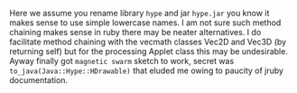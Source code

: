 Here we assume you rename library `hype` and jar `hype.jar` you know it makes sense to use simple lowercase names. I am not sure such method chaining makes sense in ruby there may be neater alternatives. I do facilitate method chaining with the vecmath classes Vec2D and Vec3D (by returning self) but for the processing Applet class this may be undesirable. Ayway finally got `magnetic swarm` sketch to work, secret was `to_java(Java::Hype::HDrawable)` that eluded me owing to paucity of jruby documentation.
